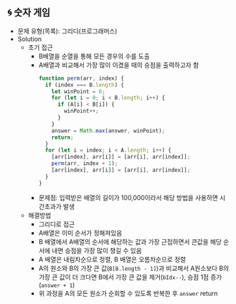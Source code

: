 ## 🌀 숫자 게임

- 문제 유형(목록): 그리디(프로그래머스)
- Solution
  - 초기 접근
    - B배열을 순열을 통해 모든 경우의 수를 도출
    - A배열과 비교해서 가장 많이 이겼을 때의 승점을 출력하고자 함
      ```js
      function perm(arr, index) {
        if (index === B.length) {
          let winPoint = 0;
          for (let i = 0; i < B.length; i++) {
            if (A[i] < B[i]) {
              winPoint++;
            }
          }
          answer = Math.max(answer, winPoint);
          return;
        }
        for (let i = index; i < A.length; i++) {
          [arr[index], arr[i]] = [arr[i], arr[index]];
          perm(arr, index + 1);
          [arr[index], arr[i]] = [arr[i], arr[index]];
        }
      }
      ```
    - 문제점: 입력받은 배열의 길이가 100,000이라서 해당 방법을 사용하면 시간초과가 발생
  - 해결방법
    - 그리디로 접근
    - A배열은 이미 순서가 정해져있음
    - B 배열에서 A배열의 순서에 해당하는 값과 가장 근접하면서 큰값을 해당 순서에 내면 승점을 가장 많이 챙길 수 있음
    - A 배열은 내림차순으로 정렬, B 배열은 오름차순으로 정렬
    - A의 원소와 B의 가장 큰 값(`B[B.length - 1]`)과 비교해서 A원소보다 B의 가장 큰 값이 더 크다면 B에서 가장 큰 값을 제거(`bIdx--`), 승점 1점 증가(`answer + 1`)
    - 위 과정을 A의 모든 원소가 순회할 수 있도록 반복한 후 `answer` return